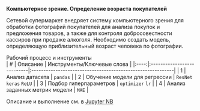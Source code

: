 **Компьютерное зрение. Определение возраста покупателей**    

Сетевой супермаркет внедряет систему компьютерного зрения для обработки фотографий покупателей для анализа покупок и предложения товаров, а также для контроля добросовестности кассиров при продаже алкоголя. Необходимо создать модель, определяющую приблизительный возраст человека по фотографии.
    
Рабочий процесс и инструменты        
| # | Описание | Инструменты/Ключевые слова |
|:----:|:---------------------------|:-----------------------------------------------------------|
| 1 | Анализ датасета | `pandas` |
| 2 | Обучение модели для регрессии | `ResNet` `keras` `ReLU` |
| 3 | Подбор гиперпараметров | `optimizer` `lr` |
| 4 | Анализ заданных метрик модели | `MAE` |

Описание и выполнение см. в [Jupyter NB](./04_Определение%20возраста%20покупателей%20по%20фото.ipynb)
